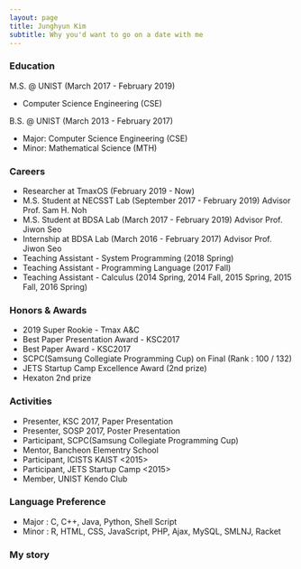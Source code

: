 ```yaml
---
layout: page
title: Junghyun Kim
subtitle: Why you'd want to go on a date with me
---
```


### Education
M.S. @ UNIST (March 2017 - February 2019)
- Computer Science Engineering (CSE)

B.S. @ UNIST (March 2013 - February 2017)
- Major: Computer Science Engineering (CSE)
- Minor: Mathematical Science (MTH)

### Careers
- Researcher at TmaxOS (February 2019 - Now)
- M.S. Student at NECSST Lab (September 2017 - February 2019)
	Advisor Prof. Sam H. Noh
- M.S. Student at BDSA Lab (March 2017 - February 2019)
	Advisor Prof. Jiwon Seo
- Internship at BDSA Lab (March 2016 - February 2017)
	Advisor Prof. Jiwon Seo
- Teaching Assistant - System Programming (2018 Spring)
- Teaching Assistant - Programming Language (2017 Fall)
- Teaching Assistant - Calculus (2014 Spring, 2014 Fall, 2015 Spring, 2015 Fall, 2016 Spring)

### Honors & Awards
- 2019 Super Rookie - Tmax A&C
- Best Paper Presentation Award - KSC2017
- Best Paper Award - KSC2017
- SCPC(Samsung Collegiate Programming Cup) on Final (Rank : 100 / 132)
- JETS Startup Camp Excellence Award (2nd prize)
- Hexaton 2nd prize

### Activities
- Presenter, KSC 2017, Paper Presentation
- Presenter, SOSP 2017, Poster Presentation
- Participant, SCPC(Samsung Collegiate Programming Cup)
- Mentor, Bancheon Elementry School
- Participant, ICISTS KAIST <2015>
- Participant, JETS Startup Camp <2015>
- Member, UNIST Kendo Club

### Language Preference
- Major : C, C++, Java, Python, Shell Script
- Minor : R, HTML, CSS, JavaScript​, PHP, Ajax, MySQL, SMLNJ, Racket

### My story

